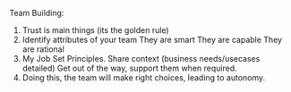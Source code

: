 Team Building:

1. Trust is main things (its the golden rule)
2. Identify attributes of your team
	They are smart
	They are capable
	They are rational
3. My Job
	Set Principles.
	Share context (business needs/usecases detailed)
	Get out of the way, support them when required.
4. Doing this, the team will make right choices, leading to autonomy.

